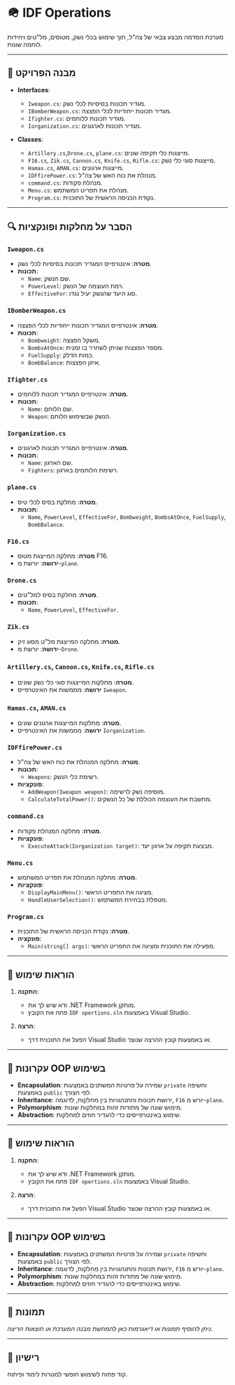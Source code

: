 # 🪖 IDF Operations

מערכת המדמה מבצע צבאי של צה"ל, תוך שימוש בכלי נשק, מטוסים, מל"טים ויחידות לוחמה שונות.

---

## 📁 מבנה הפרויקט

- **Interfaces**:
  - `Iweapon.cs`: מגדיר תכונות בסיסיות לכלי נשק.
  - `IBomberWeapon.cs`: מגדיר תכונות ייחודיות לכלי הפצצה.
  - `Ifighter.cs`: מגדיר תכונות ללוחמים.
  - `Iorganization.cs`: מגדיר תכונות לארגונים.

- **Classes**:
  -  `Artillery.cs`,`Drone.cs`, `plane.cs`: מייצגות כלי תקיפה שונים.
  - `F16.cs`, `Zik.cs`, `Cannon.cs`, `Knife.cs`, `Rifle.cs`: מייצגות סוגי כלי נשק.
  - `Hamas.cs`, `AMAN.cs`: מייצגות ארגונים.
  - `IDFfirePower.cs`: מנהלת את כוח האש של צה"ל.
  - `command.cs`: מנהלת פקודות.
  - `Menu.cs`: מנהלת את תפריט המשתמש.
  - `Program.cs`: נקודת הכניסה הראשית של התוכנית.

---
## 🔍 הסבר על מחלקות ופונקציות

### `Iweapon.cs`

- **מטרה**: אינטרפייס המגדיר תכונות בסיסיות לכלי נשק.
- **תכונות**:
  - `Name`: שם הנשק.
  - `PowerLevel`: רמת העוצמה של הנשק.
  - `EffectiveFor`: סוג היעד שהנשק יעיל נגדו.

### `IBomberWeapon.cs`

- **מטרה**: אינטרפייס המגדיר תכונות ייחודיות לכלי הפצצה.
- **תכונות**:
  - `Bombweight`: משקל הפצצה.
  - `BombsAtOnce`: מספר הפצצות שניתן לשחרר בו זמנית.
  - `FuelSupply`: כמות הדלק.
  - `BombBalance`: איזון הפצצות.

### `Ifighter.cs`

- **מטרה**: אינטרפייס המגדיר תכונות ללוחמים.
- **תכונות**:
  - `Name`: שם הלוחם.
  - `Weapon`: הנשק שבשימוש הלוחם.

### `Iorganization.cs`

- **מטרה**: אינטרפייס המגדיר תכונות לארגונים.
- **תכונות**:
  - `Name`: שם הארגון.
  - `Fighters`: רשימת הלוחמים בארגון.

### `plane.cs`

- **מטרה**: מחלקת בסיס לכלי טיס.
- **תכונות**:
  - `Name`, `PowerLevel`, `EffectiveFor`, `Bombweight`, `BombsAtOnce`, `FuelSupply`, `BombBalance`.

### `F16.cs`

- **מטרה**: מחלקה המייצגת מטוס F16.
- **ירושה**: יורשת מ-`plane`.

### `Drone.cs`

- **מטרה**: מחלקת בסיס למל"טים.
- **תכונות**:
  - `Name`, `PowerLevel`, `EffectiveFor`.

### `Zik.cs`

- **מטרה**: מחלקה המייצגת מל"ט מסוג זיק.
- **ירושה**: יורשת מ-`Drone`.

### `Artillery.cs`, `Cannon.cs`, `Knife.cs`, `Rifle.cs`

- **מטרה**: מחלקות המייצגות סוגי כלי נשק שונים.
- **ירושה**: מממשות את האינטרפייס `Iweapon`.

### `Hamas.cs`, `AMAN.cs`

- **מטרה**: מחלקות המייצגות ארגונים שונים.
- **ירושה**: מממשות את האינטרפייס `Iorganization`.

### `IDFfirePower.cs`

- **מטרה**: מחלקה המנהלת את כוח האש של צה"ל.
- **תכונות**:
  - `Weapons`: רשימת כלי הנשק.
- **פונקציות**:
  - `AddWeapon(Iweapon weapon)`: מוסיפה נשק לרשימה.
  - `CalculateTotalPower()`: מחשבת את העוצמה הכוללת של כל הנשקים.

### `command.cs`

- **מטרה**: מחלקה המנהלת פקודות.
- **פונקציות**:
  - `ExecuteAttack(Iorganization target)`: מבצעת תקיפה על ארגון יעד.

### `Menu.cs`

- **מטרה**: מחלקה המנהלת את תפריט המשתמש.
- **פונקציות**:
  - `DisplayMainMenu()`: מציגה את התפריט הראשי.
  - `HandleUserSelection()`: מטפלת בבחירת המשתמש.

### `Program.cs`

- **מטרה**: נקודת הכניסה הראשית של התוכנית.
- **פונקציה**:
  - `Main(string[] args)`: מפעילה את התוכנית ומציגה את התפריט הראשי.

---

## 🔧 הוראות שימוש

1. **התקנה**:
   - ודא שיש לך את .NET Framework מותקן.
   - פתח את הקובץ `IDF opertions.sln` באמצעות Visual Studio.

2. **הרצה**:
   - הפעל את התוכנית דרך Visual Studio או באמצעות קובץ ההרצה שנוצר.

---

## 🧠 עקרונות OOP בשימוש

- **Encapsulation**: שמירה על פרטיות המשתנים באמצעות `private` וחשיפה באמצעות `public` לפי הצורך.
- **Inheritance**: ירושת תכונות והתנהגויות בין מחלקות, לדוגמה, `F16` יורש מ-`plane`.
- **Polymorphism**: מימוש שונה של מתודות זהות במחלקות שונות.
- **Abstraction**: שימוש באינטרפייסים כדי להגדיר חוזים למחלקות.

---

## 🔧 הוראות שימוש

1. **התקנה**:
   - ודא שיש לך את .NET Framework מותקן.
   - פתח את הקובץ `IDF opertions.sln` באמצעות Visual Studio.

2. **הרצה**:
   - הפעל את התוכנית דרך Visual Studio או באמצעות קובץ ההרצה שנוצר.

---

## 🧠 עקרונות OOP בשימוש

- **Encapsulation**: שמירה על פרטיות המשתנים באמצעות `private` וחשיפה באמצעות `public` לפי הצורך.
- **Inheritance**: ירושת תכונות והתנהגויות בין מחלקות, לדוגמה, `F16` יורש מ-`plane`.
- **Polymorphism**: מימוש שונה של מתודות זהות במחלקות שונות.
- **Abstraction**: שימוש באינטרפייסים כדי להגדיר חוזים למחלקות.

---

## 📸 תמונות

*ניתן להוסיף תמונות או דיאגרמות כאן להמחשת מבנה המערכת או תוצאות הריצה.*

---

## 📄 רישיון

קוד פתוח לשימוש חופשי למטרות לימוד ופיתוח.

